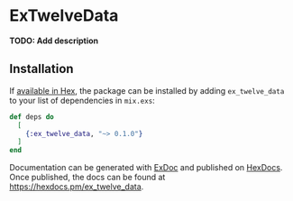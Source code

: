 # ExTwelveData

**TODO: Add description**

## Installation

If [available in Hex](https://hex.pm/docs/publish), the package can be installed
by adding `ex_twelve_data` to your list of dependencies in `mix.exs`:

```elixir
def deps do
  [
    {:ex_twelve_data, "~> 0.1.0"}
  ]
end
```

Documentation can be generated with [ExDoc](https://github.com/elixir-lang/ex_doc)
and published on [HexDocs](https://hexdocs.pm). Once published, the docs can
be found at <https://hexdocs.pm/ex_twelve_data>.

